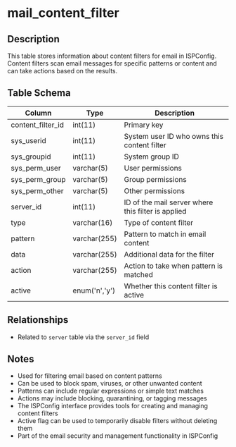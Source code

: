 # mail_content_filter

## Description
This table stores information about content filters for email in ISPConfig. Content filters scan email messages for specific patterns or content and can take actions based on the results.

## Table Schema
| Column | Type | Description |
|--------|------|-------------|
| content_filter_id | int(11) | Primary key |
| sys_userid | int(11) | System user ID who owns this content filter |
| sys_groupid | int(11) | System group ID |
| sys_perm_user | varchar(5) | User permissions |
| sys_perm_group | varchar(5) | Group permissions |
| sys_perm_other | varchar(5) | Other permissions |
| server_id | int(11) | ID of the mail server where this filter is applied |
| type | varchar(16) | Type of content filter |
| pattern | varchar(255) | Pattern to match in email content |
| data | varchar(255) | Additional data for the filter |
| action | varchar(255) | Action to take when pattern is matched |
| active | enum('n','y') | Whether this content filter is active |

## Relationships
- Related to `server` table via the `server_id` field

## Notes
- Used for filtering email based on content patterns
- Can be used to block spam, viruses, or other unwanted content
- Patterns can include regular expressions or simple text matches
- Actions may include blocking, quarantining, or tagging messages
- The ISPConfig interface provides tools for creating and managing content filters
- Active flag can be used to temporarily disable filters without deleting them
- Part of the email security and management functionality in ISPConfig
